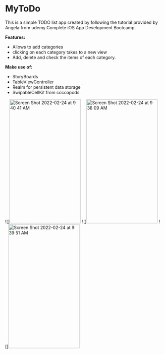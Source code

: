 # MyToDo

This is a simple TODO list app created by following the tutorial provided by Angela from udemy Complete iOS App Development Bootcamp.

**Features:**

* Allows to add categories
* clicking on each category takes to a new view
* Add, delete and check the items of each category.

**Make use of:**

* StoryBoards
* TableViewController
* Realm for persistent data storage
* SwipableCellKit from cocoapods




![]<img width="230" Height= "400" alt="Screen Shot 2022-02-24 at 9 40 41 AM" src="https://user-images.githubusercontent.com/99236056/155578186-29582473-7e50-4652-ad1f-eafac1d332ca.png"> ![]<img width="230" Height= "400" alt="Screen Shot 2022-02-24 at 9 38 09 AM" src="https://user-images.githubusercontent.com/99236056/155578226-cc477915-f342-418a-b418-9c848c7d9c3f.png"> ![]<img width="230" Height= "400" alt="Screen Shot 2022-02-24 at 9 39 51 AM" src="https://user-images.githubusercontent.com/99236056/155578259-9d4ef7ba-f3c6-4bbe-a904-63e7862de4cb.png">




